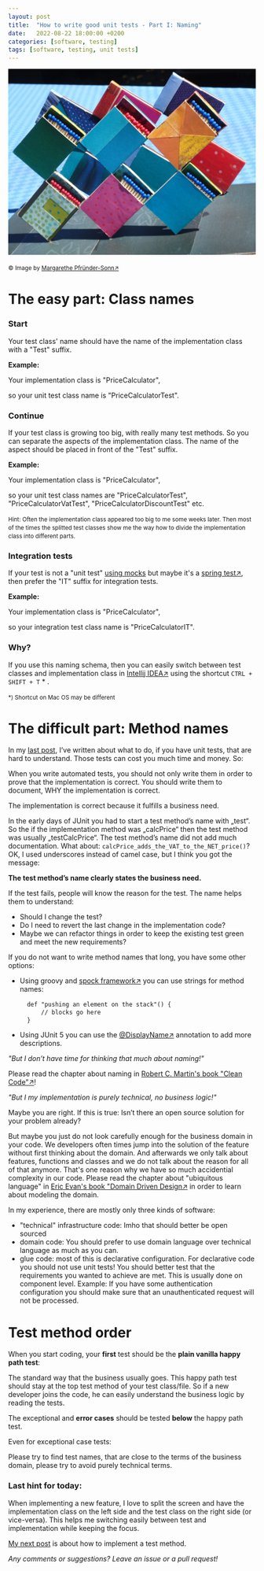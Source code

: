 ```yaml
---
layout: post
title:  "How to write good unit tests - Part I: Naming"
date:   2022-08-22 18:00:00 +0200
categories: [software, testing]
tags: [software, testing, unit tests]
---
```


![Matchsticks1](/assets/matchsticks.jpg)

<small>&copy; Image by [Margarethe Pfründer-Sonn&#8599;](http://www.pfruender-sonn.de/objekte/spiel-mit-verschiedenen-materialien)</small>


# The easy part: Class names

### Start

Your test class' name should have the name of the implementation class with a "Test" suffix.

**Example:**

Your implementation class is "PriceCalculator", 

so your unit test class name is "PriceCalculatorTest".

### Continue

If your test class is growing too big, with really many test methods. So you can separate the aspects of the implementation class.
The name of the aspect should be placed in front of the "Test" suffix.

**Example:**

Your implementation class is "PriceCalculator", 

so your unit test class names are "PriceCalculatorTest", "PriceCalculatorVatTest", "PriceCalculatorDiscountTest" etc.

<small>Hint: Often the implementation class appeared too big to me some weeks later. Then most of the times the splitted test classes show me the way how to divide the implementation class into different parts.</small>

### Integration tests

If your test is not a "unit test" [using mocks](https://joerg-pfruender.github.io/software/testing/2014/01/14/MockInjector.html) but maybe it's a [spring test&#8599;](https://docs.spring.io/spring-framework/docs/current/reference/html/testing.html), then prefer the "IT" suffix for integration tests.

**Example:**

Your implementation class is "PriceCalculator",
 
so your integration test class name is "PriceCalculatorIT".
 


### Why?

If you use this naming schema, then you can easily switch between test classes and implementation class in [Intellij IDEA&#8599;](https://www.jetbrains.com/idea/) using the shortcut ```CTRL + SHIFT + T```&nbsp;* .


<small>*) Shortcut on Mac OS may be different</small> 



# The difficult part: Method names


In my [last post](https://joerg-pfruender.github.io/software/testing/2022/08/21/unittests0.html), I’ve written about what to do, if you have unit tests, 
that are hard to understand. Those tests can cost you much time and money. So:


When you write automated tests, you should not only write them in order to prove that the implementation is correct.
You should write them to document, WHY the implementation is correct.

The implementation is correct because it fulfills a business need. 




In the early days of JUnit you had to start a test method’s name with „test“. 
So the if the implementation method was „calcPrice“ then the test method was usually „testCalcPrice“. 
The test method’s name did not add much documentation. What about: ```calcPrice_adds_the_VAT_to_the_NET_price()```?
OK, I used underscores instead of camel case, but I think you got the message: 

**The test method’s name clearly states the business need.**

If the test fails, people will know the reason for the test. 
The name helps them to understand: 
* Should I change the test? 
* Do I need to revert the last change in the implementation code? 
* Maybe we can refactor things in order to keep the existing test green and meet the new requirements?

If you do not want to write method names that long, you have some other options:

* Using groovy and [spock framework&#8599;](https://spockframework.org/spock/docs/2.1/spock_primer.html) you can use strings for method names:

        def "pushing an element on the stack"() { 
            // blocks go here 
        }
        

* Using JUnit 5 you can use the [@DisplayName&#8599;](https://junit.org/junit5/docs/5.0.3/api/org/junit/jupiter/api/DisplayName.html) annotation to add more descriptions.


_"But I don’t have time for thinking that much about naming!"_

Please read the chapter about naming in [Robert C. Martin's book "Clean Code"&#8599;](http://cleancoder.com/products)!


_"But I my implementation is purely technical, no business logic!"_

Maybe you are right. If this is true: 
Isn’t there an open source solution for your problem already?

But maybe you just do not look carefully enough for the business domain in your code.
We developers often times jump into the solution of the feature without first thinking about the domain.
And afterwards we only talk about features, functions and classes and we do not talk about the reason for all of that anymore.
That's one reason why we have so much accidential complexity in our code. 
Please read the chapter about "ubiquitous language" in [Eric Evan's book "Domain Driven Design&#8599;](https://www.dddcommunity.org/book/evans_2003/) in order to learn about modeling the domain.   

In my experience, there are mostly only three kinds of software:
* "technical" infrastructure code: Imho that should better be open sourced
* domain code: You should prefer to use domain language over technical language as much as you can.
* glue code: most of this is declarative configuration. For declarative code you should not use unit tests! You should better test that the requirements you wanted to achieve are met. This is usually done on component level. Example: If you have some authentication configuration you should make sure that an unauthenticated request will not be processed.


# Test method order

When you start coding, your **first** test should be the **plain vanilla happy path test**:

The standard way that the business usually goes. 
This happy path test should stay at the top test method of your test class/file. 
So if a new developer joins the code, he can easily understand the business logic by reading the tests.


The exceptional and **error cases** should be tested **below** the happy path test. 

Even for exceptional case tests: 

Please try to find test names, that are close to the terms of the business domain, please try to avoid purely technical terms.


### Last hint for today:
When implementing a new feature, I love to split the screen and have the implementation class on the left side and the test class on the right side (or vice-versa).
This helps me switching easily between test and implementation while keeping the focus.

[My next post](https://joerg-pfruender.github.io/software/testing/2022/09/04/unittests2.html) is about how to implement a test method.

*Any comments or suggestions? Leave an issue or a pull request!*
